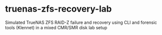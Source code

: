 # truenas-zfs-recovery-lab
Simulated TrueNAS ZFS RAID-Z failure and recovery using CLI and forensic tools (Klennet) in a mixed CMR/SMR disk lab setup
